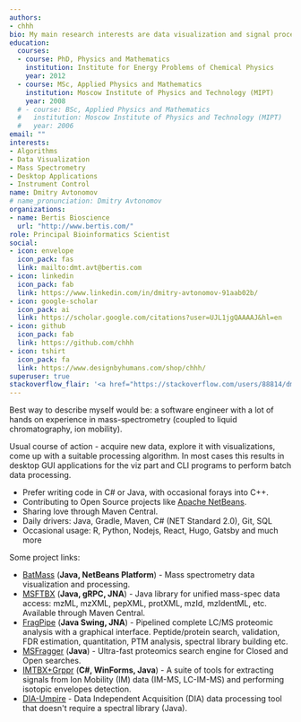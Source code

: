 ```yaml
---
authors:
- chhh
bio: My main research interests are data visualization and signal processing for mass spectrometry.
education:
  courses:
  - course: PhD, Physics and Mathematics
    institution: Institute for Energy Problems of Chemical Physics
    year: 2012
  - course: MSc, Applied Physics and Mathematics
    institution: Moscow Institute of Physics and Technology (MIPT)
    year: 2008
  # - course: BSc, Applied Physics and Mathematics
  #   institution: Moscow Institute of Physics and Technology (MIPT)
  #   year: 2006
email: ""
interests:
- Algorithms
- Data Visualization
- Mass Spectrometry
- Desktop Applications
- Instrument Control
name: Dmitry Avtonomov
# name_pronunciation: Dmitry Avtonomov
organizations:
- name: Bertis Bioscience
  url: "http://www.bertis.com/"
role: Principal Bioinformatics Scientist
social:
- icon: envelope
  icon_pack: fas
  link: mailto:dmt.avt@bertis.com
- icon: linkedin
  icon_pack: fab
  link: https://www.linkedin.com/in/dmitry-avtonomov-91aab02b/
- icon: google-scholar
  icon_pack: ai
  link: https://scholar.google.com/citations?user=UJL1jgQAAAAJ&hl=en
- icon: github
  icon_pack: fab
  link: https://github.com/chhh
- icon: tshirt
  icon_pack: fa
  link: https://www.designbyhumans.com/shop/chhh/
superuser: true
stackoverflow_flair: '<a href="https://stackoverflow.com/users/88814/dmitry-avtonomov"><img src="https://stackoverflow.com/users/flair/88814.png" width="208" height="58" alt="Profile for Dmitry Avtonomov at Stack Overflow" title="Profile for Dmitry Avtonomov at Stack Overflow, "></a>'
---
```


Best way to describe myself would be: 
a software engineer with a lot of hands on experience in mass-spectrometry
(coupled to liquid chromatography, ion mobility).

Usual course of action - acquire new data, explore it with visualizations,
come up with a suitable processing algorithm. In most cases this results in
desktop GUI applications for the viz part and CLI programs to perform batch
data processing.

- Prefer writing code in C# or Java, with occasional 
forays into C++.
- Contributing to Open Source projects like 
[Apache NetBeans](https://netbeans.apache.org/).
- Sharing love through Maven Central.  
- Daily drivers: Java, Gradle, Maven, C# (NET Standard 2.0), Git, SQL  
- Occasional usage: R, Python, Nodejs, React, Hugo, Gatsby and much more  

Some project links: 
- [BatMass](http://batmass.org) (__Java, NetBeans Platform__) - Mass spectrometry data visualization and processing.
- [MSFTBX](https://github.com/chhh/msftbx) (__Java, gRPC, JNA__) - Java library for unified mass-spec data access: mzML, mzXML, pepXML, protXML, mzId, mzIdentML, etc. Available through Maven Central.
- [FragPipe](https://github.com/nesvilab/fragpipe) (__Java Swing, JNA__) - Pipelined complete LC/MS proteomic analysis with a graphical interface.
Peptide/protein search, validation, FDR estimation, quantitation, PTM analysis, spectral library building etc.
- [MSFragger](https://msfragger.nesvilab.org/) (__Java__) - Ultra-fast proteomics search engine for Closed and Open searches.
- [IMTBX+Grppr](https://chhh.github.io/IMTBX) (__C#, WinForms, Java__) - A suite of tools for extracting signals from Ion Mobility (IM) data (IM-MS, LC-IM-MS) and performing isotopic envelopes detection.
- [DIA-Umpire](http://diaumpire.sourceforge.net/) - Data Independent Acquisition (DIA) data processing tool that doesn't require a spectral library (Java).
